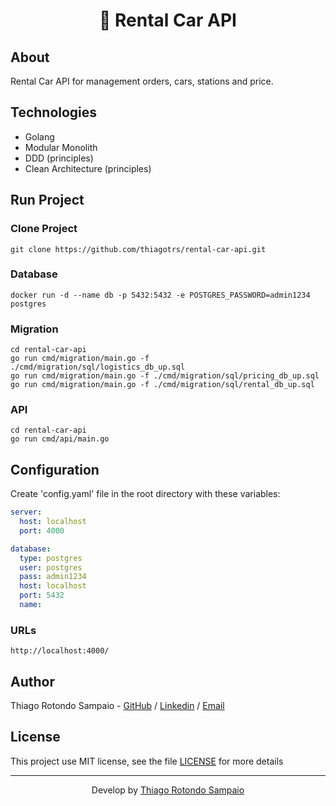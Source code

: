 <h1 align="center">🚙 Rental Car API</h1>

## About

Rental Car API for management orders, cars, stations and price.

## Technologies

- Golang
- Modular Monolith
- DDD (principles)
- Clean Architecture (principles)

## Run Project

### Clone Project

```git
git clone https://github.com/thiagotrs/rental-car-api.git
```

### Database

```shell
docker run -d --name db -p 5432:5432 -e POSTGRES_PASSWORD=admin1234 postgres
```

### Migration
```shell
cd rental-car-api
go run cmd/migration/main.go -f ./cmd/migration/sql/logistics_db_up.sql
go run cmd/migration/main.go -f ./cmd/migration/sql/pricing_db_up.sql
go run cmd/migration/main.go -f ./cmd/migration/sql/rental_db_up.sql
```

### API

```shell
cd rental-car-api
go run cmd/api/main.go
```

## Configuration

Create 'config.yaml' file in the root directory with these variables:

```yaml
server:
  host: localhost
  port: 4000

database:
  type: postgres
  user: postgres
  pass: admin1234
  host: localhost
  port: 5432
  name: 
```

### URLs

```
http://localhost:4000/
```

## Author

Thiago Rotondo Sampaio - [GitHub](https://github.com/thiagotrs) / [Linkedin](https://www.linkedin.com/in/thiago-rotondo-sampaio) / [Email](mailto:thiagorot@gmail.com)

## License

This project use MIT license, see the file [LICENSE](./LICENSE.md) for more details

---

<p align="center">Develop by <a href="https://github.com/thiagotrs">Thiago Rotondo Sampaio</a></p>